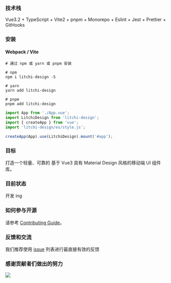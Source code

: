 ### 技术栈

Vue3.2 + TypeScript + Vite2 + pnpm + Monorepo + Eslint + Jest + Prettier + GitHooks

### 安装

#### Webpack / Vite

```shell
# 通过 npm 或 yarn 或 pnpm 安装

# npm
npm i litchi-design -S

# yarn
yarn add litchi-design

# pnpm
pnpm add litchi-design
```

```js
import App from './App.vue';
import LitchiDesign from 'litchi-design';
import { createApp } from 'vue';
import 'litchi-design/es/style.js';

createApp(App).use(LitchiDesign).mount('#app');
```

### 目标

打造一个轻量、可靠的 基于 Vue3 具有 Material Design 风格的移动端 UI 组件库。

### 目前状态

开发 ing

### 如何参与开源

请参考 [Contributing Guide](https://github.com/litchi-design/litchi-design/.github/CONTRIBUTING.md)。

### 反馈和交流

我们推荐使用 [issue](https://github.com/litchi-design/litchi-design/issues) 列表进行最直接有效的反馈

### 感谢贡献者们做出的努力

<a href="https://github.com/litchi-design/litchi-design/graphs/contributors">
  <img src="https://contrib.rocks/image?repo=litchi-design/litchi-design" />
</a>

